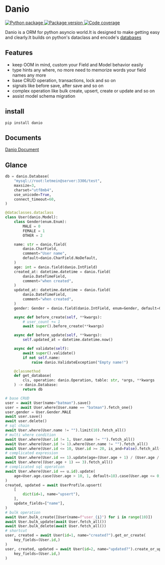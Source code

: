 # Danio

<p>
<a href="https://github.com/strongbugman/danio/actions">
    <img src="https://github.com/strongbugman/danio/workflows/Python%20package/badge.svg" alt="Python package">
</a>
<a href="https://pypi.org/project/danio/">
    <img src="https://badge.fury.io/py/danio.svg" alt="Package version">
</a>
<a href="https://codecov.io/gh/strongbugman/danio">
    <img src="https://codecov.io/gh/strongbugman/danio/branch/main/graph/badge.svg" alt="Code coverage">
</a>
</p>


Danio is a ORM for python asyncio world.It is designed to make getting easy and clearly.It builds on python's dataclass and encode's [databases](https://github.com/encode/databases)

## Features

* keep OOM in mind, custom your Field and Model behavior easily
* type hints any where, no more need to memorize words your field names any more
* base CRUD operation, transactions, lock and so on
* signals like before save, after save and so on
* complex operation like bulk create, upsert, create or update and so on
* assist model schema migration

## install

`pip install danio`

## Documents

[Danio Document](https://strongbugman.github.io/danio/)

## Glance

```python
db = danio.Database(
    "mysql://root:letmein@server:3306/test",
    maxsize=3,
    charset="utf8mb4",
    use_unicode=True,
    connect_timeout=60,
)

@dataclasses.dataclass
class User(danio.Model):
    class Gender(enum.Enum):
        MALE = 0
        FEMALE = 1
        OTHER = 2

    name: str = danio.field(
        danio.CharField,
        comment="User name",
        default=danio.CharField.NoDefault,
    )
    age: int = danio.field(danio.IntField)
    created_at: datetime.datetime = danio.field(
        danio.DateTimeField,
        comment="when created",
    )
    updated_at: datetime.datetime = danio.field(
        danio.DateTimeField,
        comment="when created",
    )
    gender: Gender = danio.field(danio.IntField, enum=Gender, default=Gender.FEMALE)

    async def before_create(self, **kwargs):
        # user_count += 1
        await super().before_create(**kwargs)

    async def before_update(self, **kwargs):
        self.updated_at = datetime.datetime.now()

    async def validate(self):
        await super().validate()
        if not self.name:
            raise danio.ValidateException("Empty name!")

    @classmethod
    def get_database(
        cls, operation: danio.Operation, table: str, *args, **kwargs
    ) -> danio.Database:
        return db

# base CRUD
user = await User(name="batman").save()
user = await User.where(User.name == "batman").fetch_one()
user.gender = User.Gender.MALE
await user.save()
await user.delete()
# sql chain
await User.where(User.name != "").limit(10).fetch_all()
# multi where condition
await User.where(User.id != 1, User.name != "").fetch_all()
await User.where(User.id != 1).where(User.name != "").fetch_all()
await User.where(User.id <= 10, User.id >= 20, is_and=False).fetch_all()
# complicated expression
await User.where(User.id == 1).update(age=(User.age + 1) / (User.age / 12) - 2)
await User.where((User.age + 1) == 3).fetch_all()
# complicated sql operation
await User.where(User.id == u.id).update(
    age=User.age.case(User.age > 10, 1, default=18).case(User.age <= 0, 10)
)
created, updated = await UserProfile.upsert(
    [
        dict(id=1, name="upsert"),
    ],
    update_fields=["name"],
)
# bulk operation
await User.bulk_create([User(name=f"user_{i}") for i in range(10)])
await User.bulk_update(await User.fetch_all())
await User.bulk_delete(await User.fetch_all())
# shortcut
user, created = await User(id=1, name="created?").get_or_create(
    key_fields=(User.id,)
)
user, created, updated = await User(id=2, name="updated?").create_or_update(
    key_fields=(User.id,)
)
```